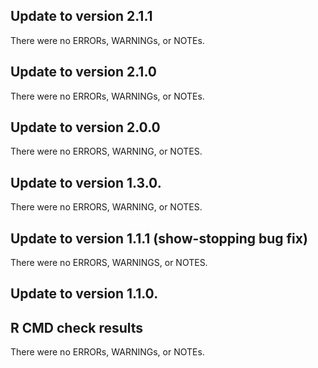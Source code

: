 
## Update to version 2.1.1
There were no ERRORs, WARNINGs, or NOTEs.

## Update to version 2.1.0
There were no ERRORs, WARNINGs, or NOTEs.

## Update to version 2.0.0
There were no ERRORS, WARNING, or NOTES.


## Update to version 1.3.0.
There were no ERRORS, WARNING, or NOTES.



## Update to version 1.1.1 (show-stopping bug fix)
There were no ERRORS, WARNINGS, or NOTES.



## Update to version 1.1.0.

## R CMD check results
There were no ERRORs, WARNINGs, or NOTEs.

